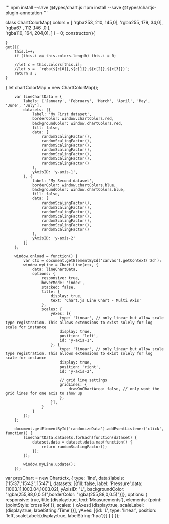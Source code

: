 '''
    npm install --save @types/chart.js
npm install --save @types/chartjs-plugin-annotation
'''




class ChartColorMap{
    colors = [
        'rgba253,   	210,	145,0],
        'rgba255,   	179,	34,0],
        'rgba67	,   112	,146  ,0    ],        
        'rgba110,   	164,	204,0],
    ]
    i = 0;
    constructor(){

    }
    get(){
        this.i++;
        if (this.i >= this.colors.length) this.i = 0;

        //let c = this.colors[this.i];
        //let s =  `rgba(${c[0]},${c[1]},${c[2]},${c[3]})`;
        return s ;
    }
}
let chartColorMap = new ChartColorMap();




		var lineChartData = {
			labels: ['January', 'February', 'March', 'April', 'May', 'June', 'July'],
			datasets: [{
				label: 'My First dataset',
				borderColor: window.chartColors.red,
				backgroundColor: window.chartColors.red,
				fill: false,
				data: [
					randomScalingFactor(),
					randomScalingFactor(),
					randomScalingFactor(),
					randomScalingFactor(),
					randomScalingFactor(),
					randomScalingFactor(),
					randomScalingFactor()
				],
				yAxisID: 'y-axis-1',
			}, {
				label: 'My Second dataset',
				borderColor: window.chartColors.blue,
				backgroundColor: window.chartColors.blue,
				fill: false,
				data: [
					randomScalingFactor(),
					randomScalingFactor(),
					randomScalingFactor(),
					randomScalingFactor(),
					randomScalingFactor(),
					randomScalingFactor(),
					randomScalingFactor()
				],
				yAxisID: 'y-axis-2'
			}]
		};

		window.onload = function() {
			var ctx = document.getElementById('canvas').getContext('2d');
			window.myLine = Chart.Line(ctx, {
				data: lineChartData,
				options: {
					responsive: true,
					hoverMode: 'index',
					stacked: false,
					title: {
						display: true,
						text: 'Chart.js Line Chart - Multi Axis'
					},
					scales: {
						yAxes: [{
							type: 'linear', // only linear but allow scale type registration. This allows extensions to exist solely for log scale for instance
							display: true,
							position: 'left',
							id: 'y-axis-1',
						}, {
							type: 'linear', // only linear but allow scale type registration. This allows extensions to exist solely for log scale for instance
							display: true,
							position: 'right',
							id: 'y-axis-2',

							// grid line settings
							gridLines: {
								drawOnChartArea: false, // only want the grid lines for one axis to show up
							},
						}],
					}
				}
			});
		};

		document.getElementById('randomizeData').addEventListener('click', function() {
			lineChartData.datasets.forEach(function(dataset) {
				dataset.data = dataset.data.map(function() {
					return randomScalingFactor();
				});
			});

			window.myLine.update();
		});
	

var presChart = new Chart(ctx, 
    {
    type: 'line',
    data:{labels: ['15:37','15:42','15:47'],
    datasets: [{fill: false, label: 'Pressure',data: [1003.11,1003.04,1003.02],
    yAxisID: "L", backgroundColor: "rgba(255,88,0,0.5)",borderColor: "rgba(255,88,0,0.5)"}]},
    options: {
        responsive: true, title:{display:true, text:'Measurements'},
        elements: {point:{pointStyle:'crossRot'}},
        scales: {
            xAxes:[{display:true, scaleLabel:{display:true, labelString:'Time'}}],
            yAxes: [{id: 'L', type: 'linear', position: 'left',scaleLabel:{display:true, labelString:'hpa'}}]
        }
    }
    });
